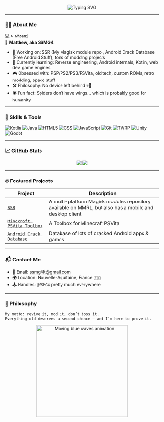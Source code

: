 <!-- Typing Banner -->
<p align="center">
  <img src="https://readme-typing-svg.demolab.com?font=Fira+Code&weight=500&size=24&pause=1000&center=true&vCenter=true&width=435&lines=Yo+I'm+SSMG4!;Retro+console+enthusiast+%F0%9F%8E%AE;Tech+nerd+%F0%9F%9A%80;I+do+wild+stuff..." alt="Typing SVG" />
</p>

---

### 🧑‍🚀 About Me

💻 **`> whoami`**  
🧠 **Matthew, aka SSMG4**

* 🔭 Working on: SSR (My Magisk module repo), Android Crack Database (Free Android Stuff), tons of modding projects
* 🌱 Currently learning: Reverse engineering, Android internals, Kotlin, web dev, game engines
* 🎮 Obsessed with: PSP/PS2/PS3/PSVita, old tech, custom ROMs, retro modding, space stuff
* 🛠️ Philosophy: No device left behind 💀📱
* 🕷️ Fun fact: Spiders don’t have wings... which is probably good for humanity

---

### 🧠 Skills & Tools

![Kotlin](https://img.shields.io/badge/-Kotlin-7F52FF?logo=kotlin&logoColor=white&style=flat)
![Java](https://img.shields.io/badge/-Java-007396?logo=java&logoColor=white&style=flat)
![HTML5](https://img.shields.io/badge/-HTML5-E34F26?logo=html5&logoColor=white&style=flat)
![CSS](https://img.shields.io/badge/-CSS-663399?logo=css&logoColor=white&style=flat)
![JavaScript](https://img.shields.io/badge/-JavaScript-F4E21D?logo=javascript&logoColor=yellow&style=flat)
![Git](https://img.shields.io/badge/-Git-F05032?logo=git&logoColor=white&style=flat)
![TWRP](https://img.shields.io/badge/-TWRP-00A0E4?logo=android&logoColor=white&style=flat)
![Unity](https://img.shields.io/badge/-Unity-000000?logo=unity&logoColor=white&style=flat)
![Godot](https://img.shields.io/badge/-Godot-2596BE?logo=Godot&logoColor=white&style=flat)

---

### 📈 GitHub Stats

<p align="center">
  <img src="https://github-readme-stats.vercel.app/api?username=SSMG4&show_icons=true&theme=radical&hide=prs" />
  <img src="https://github-readme-streak-stats.herokuapp.com/?user=SSMG4&theme=radical" />
</p>

---

### 🔥 Featured Projects

| Project                                                    | Description                                              |
| ---------------------------------------------------------- | ---------------------------------------------------------|
| [`SSR`](https://github.com/SSMG4/SSR) | A multi-platform Magisk modules repository available on MMRL, but also has a mobile and desktop client |
| [`Minecraft PSVita Toolbox`](https://github.com/SSMG4/Minecraft-PlayStationVita-Toolbox) | A Toolbox for Minecraft PSVita |
| [`Android Crack Database`](https://github.com/SSMG4/Android-Crack-Database) | Database of lots of cracked Android apps & games |

---

### 📬 Contact Me

* 📧 Email: [ssmg4lt@gmail.com](mailto:ssmg4lt@gmail.com)
* 🌍 Location: Nouvelle-Aquitaine, France 🇫🇷
* 🕹️ Handles: `@SSMG4` pretty much everywhere

---

### 💬 Philosophy

```bash
My motto: revive it, mod it, don’t toss it.
Everything old deserves a second chance – and I’m here to prove it.
```

<p align="center">
  <img src="https://media.giphy.com/media/3oEjI6SIIHBdRxXI40/giphy.gif" width="300" alt="Moving blue waves animation"/>
</p>

<!---
Matt192200/Matt192200 is a ✨ special ✨ repository because its `README.md` (this file) appears on your GitHub profile.
You can click the Preview link to take a look at your changes.
--->
